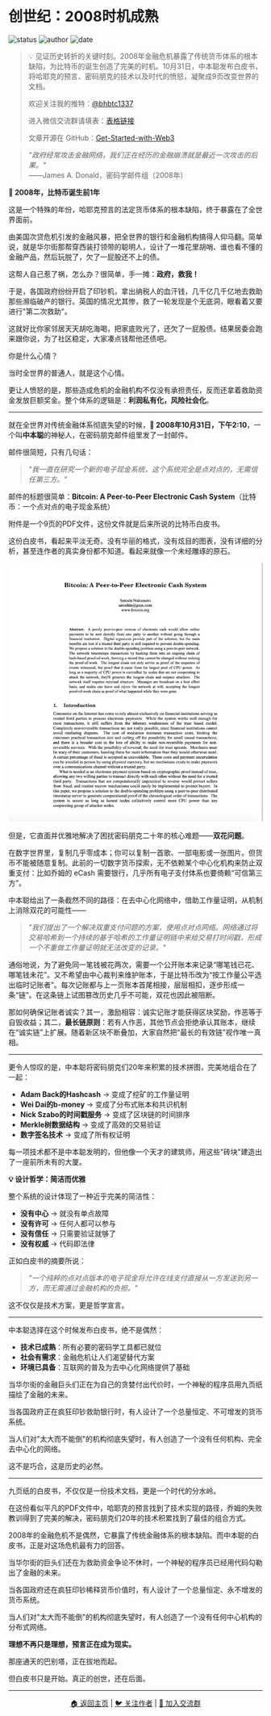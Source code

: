 
# 创世纪：2008时机成熟

![status](https://img.shields.io/badge/状态-已完成-success)
![author](https://img.shields.io/badge/作者-beihaili-blue)
![date](https://img.shields.io/badge/日期-2025--07%20block%20905960-orange)

> 💡 见证历史转折的关键时刻。2008年金融危机暴露了传统货币体系的根本缺陷，为比特币的诞生创造了完美的时机。10月31日，中本聪发布白皮书，将哈耶克的预言、密码朋克的技术以及时代的愤怒，凝聚成9页改变世界的文档。
> 
> 欢迎关注我的推特：[@bhbtc1337](https://twitter.com/bhbtc1337)
> 
> 进入微信交流群请填表：[表格链接](https://forms.gle/QMBwL6LwZyQew1tX8)
> 
> 文章开源在 GitHub：[Get-Started-with-Web3](https://github.com/beihaili/Get-Started-with-Web3)


> *"政府经常攻击金融网络，我们正在经历的金融崩溃就是最近一次攻击的后果。"*  
> ——James A. Donald，密码学邮件组（2008年）

**📅 2008年，比特币诞生前1年**

这是一个特殊的年份，哈耶克预言的法定货币体系的根本缺陷，终于暴露在了全世界面前。

由美国次贷危机引发的金融风暴，把全世界的银行和金融机构搞得人仰马翻。简单说，就是华尔街那帮穿西装打领带的聪明人，设计了一堆花里胡哨、谁也看不懂的金融产品，然后玩脱了，欠了一屁股还不上的债。

这帮人自己惹了祸，怎么办？很简单，手一摊：**政府，救我！**

于是，各国政府纷纷开启了印钞机，拿出纳税人的血汗钱，几千亿几千亿地去救助那些濒临破产的银行。英国的情况尤其惨，救了一轮发现是个无底洞，眼看着又要进行"第二次救助"。

这就好比你家邻居天天胡吃海喝，把家底败光了，还欠了一屁股债。结果居委会跑来跟你说，为了社区稳定，大家凑点钱帮他还债吧。

你是什么心情？

当时全世界的普通人，就是这个心情。

更让人愤怒的是，那些造成危机的金融机构不仅没有承担责任，反而还拿着救助资金发放巨额奖金。整个体系的逻辑是：**利润私有化，风险社会化**。

---

就在全世界对传统金融体系彻底失望的时候，**📅 2008年10月31日，下午2:10**，一个叫**中本聪**的神秘人，在密码朋克邮件组里发了一封邮件。

邮件很简短，只有几句话：

> *"我一直在研究一个新的电子现金系统，这个系统完全是点对点的，无需信任第三方。"*

邮件的标题很简单：**Bitcoin: A Peer-to-Peer Electronic Cash System**（比特币：一个点对点的电子现金系统）

附件是一个9页的PDF文件，这份文件就是后来所说的比特币白皮书。

这份白皮书，看起来平淡无奇。没有华丽的格式，没有炫目的图表，没有详细的分析，甚至连作者的真实身份都不知道。看起来就像一个未经雕琢的原石。

![比特币白皮书](./img/bitcoin_whitepaper.png)

但是，它直面并优雅地解决了困扰密码朋克二十年的核心难题——**双花问题**。

在数字世界里，复制几乎零成本；你可以复制一首歌、一部电影或一张图片。但货币不能被随意复制。此前的一切数字货币探索，无不依赖某个中心化机构来防止双重支付：比如乔姆的 eCash 需要银行，几乎所有电子支付体系也要倚赖“可信第三方”。

中本聪给出了一条截然不同的路径：在去中心化网络中，借助工作量证明，从机制上消除双花的可能性——

> *"我们提出了一个解决双重支付问题的方案，使用点对点网络。网络通过将交易哈希到一个持续的基于哈希的工作量证明链中来给交易打时间戳，形成一个不重做工作量证明就无法改变的记录。"*

通俗地说，为了避免同一笔钱被花两次，需要一个公开账本来记录“哪笔钱已花、哪笔钱未花”。又不希望由中心裁判来维护账本，于是比特币改为“按工作量公平选出临时记账者”。每次记账都与上一页账本首尾相接，层层相扣，逐步形成一条“链”。在这条链上试图篡改历史几乎不可能，双花也因此被阻断。

那如何确保记账者诚实？其一，激励相容：诚实记账才能获得区块奖励，作恶等于自毁收益；其二，**最长链原则**：若有人作恶，其他节点会拒绝承认其账本，继续在“诚实链”上扩展。随着新区块不断叠加，大家自然把“最长的有效链”视作唯一真相。

---

更令人惊叹的是，中本聪将密码朋克们20年来积累的技术拼图，完美地组合在了一起：

- **Adam Back的Hashcash** → 变成了挖矿的工作量证明
- **Wei Dai的b-money** → 变成了分布式账本和共识机制
- **Nick Szabo的时间戳服务** → 变成了区块链的时间排序
- **Merkle树数据结构** → 变成了高效的交易验证
- **数字签名技术** → 变成了所有权证明

每一项技术都不是中本聪发明的，但他像一个天才的建筑师，用这些"砖块"建造出了一座前所未有的大厦。

**💡 设计哲学：简洁而优雅**

整个系统的设计体现了一种近乎完美的简洁性：

- **没有中心** → 就没有单点故障
- **没有许可** → 任何人都可以参与
- **没有信任** → 只需要验证就够了
- **没有权威** → 代码即法律

正如白皮书的摘要所说：

> *"一个纯粹的点对点版本的电子现金将允许在线支付直接从一方发送到另一方，而无需通过金融机构的负担。"*

这不仅仅是技术方案，更是哲学宣言。

---

中本聪选择在这个时候发布白皮书，绝不是偶然：

- **技术已成熟**：所有必要的密码学工具都已就位
- **社会有需求**：金融危机让人们渴望替代方案  
- **环境已具备**：互联网的普及为去中心化网络提供了基础

当华尔街的金融巨头们正在为自己的贪婪付出代价时，一个神秘的程序员用九页纸描绘了金融的未来。

当各国政府正在疯狂印钞救助银行时，有人设计了一个总量恒定、不可增发的货币系统。

当人们对"太大而不能倒"的机构彻底失望时，有人创造了一个没有任何机构、完全去中心化的网络。

这不是巧合，这是历史的必然。

---


九页纸的白皮书，不仅仅是一份技术文档，更是一个时代的分水岭。

在这份看似平凡的PDF文件中，哈耶克的预言找到了技术实现的路径，乔姆的失败教训得到了完美的解决，密码朋克们20年的技术积累找到了最佳的组合方式。

2008年的金融危机不是偶然，它暴露了传统金融体系的根本缺陷。而中本聪的白皮书，正是对这场危机最有力的回答。

当华尔街的巨头们还在为救助资金争论不休时，一个神秘的程序员已经用代码勾勒出了金融的未来。

当各国政府还在疯狂印钞稀释货币价值时，有人设计了一个总量恒定、永不增发的货币系统。

当人们对"太大而不能倒"的机构彻底失望时，有人创造了一个没有任何中心机构的分布式网络。

**理想不再只是理想，预言正在成为现实。** 

那座通天的巴别塔，正在拔地而起。

但白皮书只是开始。真正的创世，还在后面。

---

<div align="center">
<a href="https://github.com/beihaili/Get-Started-with-Web3">🏠 返回主页</a> | 
<a href="https://twitter.com/bhbtc1337">🐦 关注作者</a> | 
<a href="https://forms.gle/QMBwL6LwZyQew1tX8">📝 加入交流群</a>
</div>
